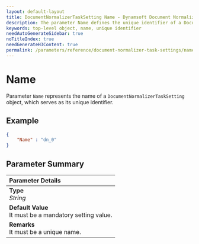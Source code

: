 ```yaml
---
layout: default-layout
title: DocumentNormalizerTaskSetting Name - Dynamsoft Document Normalizer Parameter.
description: The parameter Name defines the unique identifier of a DocumentNormalizerTaskSetting object.
keywords: top-level object, name, unique identifier
needAutoGenerateSidebar: true
noTitleIndex: true
needGenerateH3Content: true
permalink: /parameters/reference/document-normalizer-task-settings/name.html
---
```


# Name

Parameter `Name` represents the name of a `DocumentNormalizerTaskSetting` object, which serves as its unique identifier.

## Example

```json
{
    "Name" : "dn_0"
}
```

## Parameter Summary

| Parameter Details |
| :----------------------------------- |
| **Type**<br>*String* |
| **Default Value**<br>It must be a mandatory setting value. |
| **Remarks**<br>It must be a unique name. |

